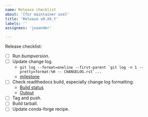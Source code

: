 ```yaml
---
name: Release checklist
about: '[for maintainer use]'
title: 'Release v0.XX.Y'
labels: ''
assignees: 'joaander'

---
```


Release checklist:

- [ ] Run *bumpversion*.
- [ ] Update change log.
  - ``git log --format=oneline --first-parent `git log -n 1 --pretty=format:%H -- CHANGELOG.rst`...``
  - [milestone](https://github.com/glotzerlab/fresnel/milestones)
- [ ] Check readthedocs build, especially change log formatting.
  - [Build status](https://readthedocs.org/projects/fresnel/builds/)
  - [Output](https://fresnel.readthedocs.io/en/latest/)
- [ ] Tag and push.
- [ ] Build tarball.
- [ ] Update conda-forge recipe.
